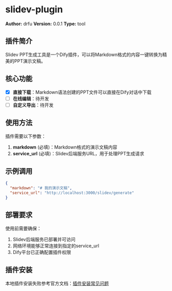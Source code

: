# slidev-plugin

**Author:** drfu
**Version:** 0.0.1
**Type:** tool

## 插件简介

Slidev PPT生成工具是一个Dify插件，可以将Markdown格式的内容一键转换为精美的PPT演示文稿。

## 核心功能

- [x] **直接下载**：Markdown语法创建的PPT文件可以直接在Dify对话中下载
- [ ] **在线编辑**：待开发
- [ ] **自定义导出**：待开发

## 使用方法

插件需要以下参数：

1. **markdown** (必填)：Markdown格式的演示文稿内容
3. **service_url** (必填)：Slidev后端服务URL，用于处理PPT生成请求

## 示例调用

```json
{
  "markdown": "# 我的演示文稿",
  "service_url": "http://localhost:3000/slidev/generate"
}
```

## 部署要求

使用前需要确保：

1. Slidev后端服务已部署并可访问
2. 网络环境能够正常连接到指定的service_url
3. Dify平台已正确配置插件权限

## 插件安装
本地插件安装失败参考官方文档：[插件安装常见问题](https://docs.dify.ai/zh-hans/plugins/faq)


